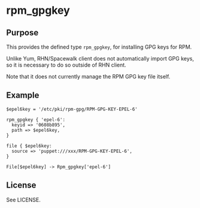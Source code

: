 rpm\_gpgkey
===========

Purpose
-------

This provides the defined type `rpm_gpgkey`, for installing GPG keys for RPM.

Unlike Yum, RHN/Spacewalk client does not automatically import GPG keys, so it
is necessary to do so outside of RHN client.

Note that it does not currently manage the RPM GPG key file itself.

Example
-------

    $epel6key = '/etc/pki/rpm-gpg/RPM-GPG-KEY-EPEL-6'

    rpm_gpgkey { 'epel-6':
      keyid => '0608b895',
      path => $epel6key,
    }

    file { $epel6key:
      source => 'puppet:///xxx/RPM-GPG-KEY-EPEL-6',
    }

    File[$epel6key] -> Rpm_gpgkey['epel-6']

License
-------

See LICENSE.
